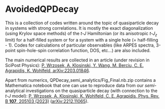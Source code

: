 # AvoidedQPDecay

This is a collection of codes written around the topic of quasiparticle decay in systems with strong correlations. It is mostly the exact diagonalization (using Krylov space methods) of the _t-J_ Hamiltonian (or its anisotropic _t-J<sub>z</sub>_ limit) for a half-filled system or for a system with a single hole (= half-filling - 1). Codes for calculations of particular observables (like ARPES spectra, 3-point spin-hole-spin correlation function, DOS, etc...) are also included.

The main numerical results are collected in an article (under revision in SciPost Physics):
[P. Wrzosek, A. Klosinski, Y. Wang, M. Berciu, C. E. Agrapidis, K. Wohlfeld, arXiv:2203.01846](https://arxiv.org/abs/2203.01846).

Apart from numerics, QPDecay_semi_analytics/Fig_Final.nb.zip contains a Mathematica notebook that one can use to reproduce data from our _semi_-analytical investigations on the quasiparticle decay (with connection to the _t-J_ model):
[P. Wrzosek, A. Klosinski, K. Wohlfeld, C. E. Agrapidis, Phys. Rev. B **107**, 205103 (2023)](https://doi.org/10.1103/PhysRevB.107.205103) ([arXiv:2212.11065](https://arxiv.org/abs/2212.11065)).

